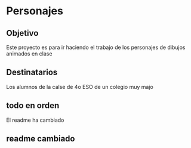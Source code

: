 # Personajes

## Objetivo
Este proyecto es para ir haciendo el trabajo de los personajes de dibujos animados en clase

## Destinatarios
Los alumnos de la calse de 4o ESO de un colegio muy majo

## todo en orden

El readme ha cambiado

## readme cambiado